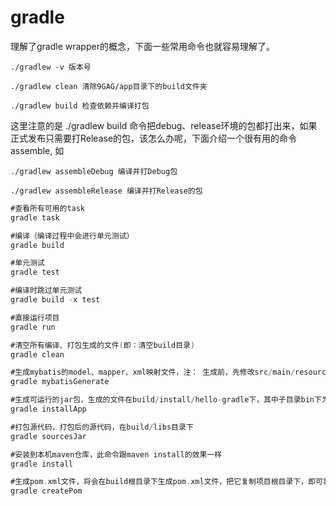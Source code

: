 # gradle


理解了gradle wrapper的概念，下面一些常用命令也就容易理解了。
```
./gradlew -v 版本号

./gradlew clean 清除9GAG/app目录下的build文件夹

./gradlew build 检查依赖并编译打包
```
这里注意的是 ./gradlew build 命令把debug、release环境的包都打出来，如果正式发布只需要打Release的包，该怎么办呢，下面介绍一个很有用的命令 assemble, 如
```
./gradlew assembleDebug 编译并打Debug包

./gradlew assembleRelease 编译并打Release的包
```


```gradle
#查看所有可用的task
gradle task

#编译（编译过程中会进行单元测试）
gradle build

#单元测试
gradle test

#编译时跳过单元测试
gradle build -x test

#直接运行项目 
gradle run

#清空所有编译、打包生成的文件(即：清空build目录)
gradle clean

#生成mybatis的model、mapper、xml映射文件，注： 生成前，先修改src/main/resources/generatorConfig.xml 文件中的相关参数 ， 比如：mysql连接串，目标文件的生成路径等等
gradle mybatisGenerate

#生成可运行的jar包，生成的文件在build/install/hello-gradle下，其中子目录bin下为启动脚本， 子目录lib为生成的jar包
gradle installApp

#打包源代码，打包后的源代码，在build/libs目录下
gradle sourcesJar

#安装到本机maven仓库，此命令跟maven install的效果一样
gradle install

#生成pom.xml文件，将会在build根目录下生成pom.xml文件，把它复制项目根目录下，即可将gradle方便转成maven项目
gradle createPom
```
